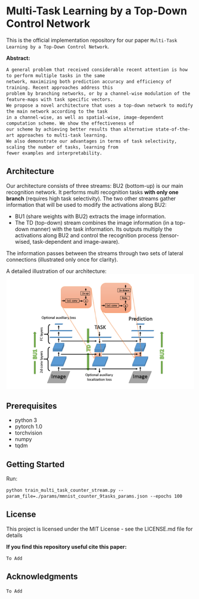 # Multi-Task Learning by a Top-Down Control Network
This is the official implementation repository for our paper  `Multi-Task Learning by a Top-Down Control Network`.

**Abstract:**
```
A general problem that received considerable recent attention is how to perform multiple tasks in the same
network, maximizing both prediction accuracy and efficiency of training. Recent approaches address this
problem by branching networks, or by a channel-wise modulation of the feature-maps with task specific vectors. 
We propose a novel architecture that uses a top-down network to modify the main network according to the task
in a channel-wise, as well as spatial-wise, image-dependent computation scheme. We show the effectiveness of
our scheme by achieving better results than alternative state-of-the-art approaches to multi-task learning. 
We also demonstrate our advantages in terms of task selectivity, scaling the number of tasks, learning from
fewer examples and interpretability.
```
## Architecture
Our architecture consists of three streams: BU2 (bottom-up) is our main recognition network. It performs multi recognition tasks **with only one branch** (requires high task selectivity). The two other streams gather information that will be used to modify the activations along BU2: 
- BU1 (share weights with BU2) extracts the image information. 
- The TD (top-down) stream combines the image information (in a top-down manner) with the task information. Its outputs multiply the activations along BU2 and control the recognition process (tensor-wised, task-dependent and image-aware).

The information passes between the streams through two sets of lateral connections (illustrated only once for clarity).

A detailed illustration of our architecture: ![:](https://github.com/barakhi/TD_MultiTask/blob/master/images/detailed_arch__.png)


## Prerequisites
- python 3
- pytorch 1.0 
- torchvision
- numpy
- tqdm

## Getting Started
Run:
```
python train_multi_task_counter_stream.py --param_file=./params/mmnist_counter_9tasks_params.json --epochs 100
```

## License
This project is licensed under the MIT License - see the LICENSE.md file for details

**If you find this repository useful cite this paper:**
```
To Add
```
## Acknowledgments
```
To Add
```

